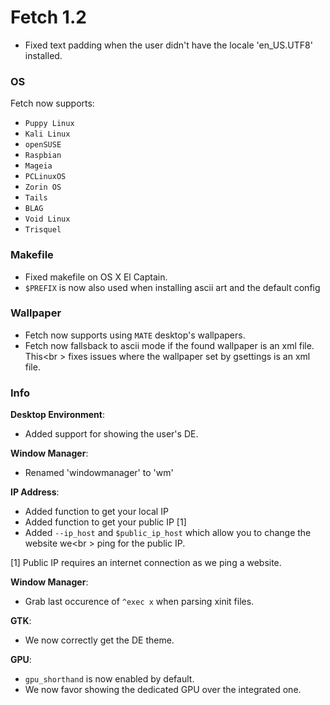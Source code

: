 # Fetch 1.2

- Fixed text padding when the user didn't have the locale 'en_US.UTF8' installed.

### OS

Fetch now supports:
- `Puppy Linux`
- `Kali Linux`
- `openSUSE`
- `Raspbian`
- `Mageia`
- `PCLinuxOS`
- `Zorin OS`
- `Tails`
- `BLAG`
- `Void Linux`
- `Trisquel`


### Makefile

- Fixed makefile on OS X El Captain.
- `$PREFIX` is now also used when installing ascii art and the default config


### Wallpaper

- Fetch now supports using `MATE` desktop's wallpapers.
- Fetch now fallsback to ascii mode if the found wallpaper is an xml file. This<br \>
fixes issues where the wallpaper set by gsettings is an xml file.


### Info

**Desktop Environment**:
- Added support for showing the user's DE.

**Window Manager**:
- Renamed 'windowmanager' to 'wm'

**IP Address**:
- Added function to get your local IP
- Added function to get your public IP \[1\]
- Added `--ip_host` and `$public_ip_host` which allow you to change the website we<br \>
ping for the public IP.

\[1\] Public IP requires an internet connection as we ping a website.


**Window Manager**:
- Grab last occurence of `^exec x` when parsing xinit files.

**GTK**:
- We now correctly get the DE theme.

**GPU**:
- `gpu_shorthand` is now enabled by default.
- We now favor showing the dedicated GPU over the integrated one.
